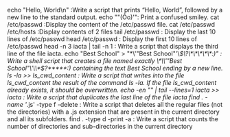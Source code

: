 echo "Hello, World\n" :Write a script that prints “Hello, World”, followed by a new line to the standard output.
echo "\"(Ôo)'": Print a confused smiley.
cat /etc/passwd :Display the content of the /etc/passwd file.
cat /etc/passwd /etc/hosts :Display contents of 2 files
tail /etc/passwd : Display the last 10 lines of /etc/passwd
head /etc/passwd : Display the first 10 lines of /etc/passwd
head -n 3 iacta | tail -n 1 : Write a script that displays the third line of the file iacta.
echo "Best School" > "\*\\'"Best School"\'\\*$\?\*\*\*\*\*:)" : Write a shell script that creates a file named exactly \*\\'"Best School"\'\\*$\?\*\*\*\*\*:) containing the text Best School ending by a new line.
ls -la >> ls_cwd_content : Write a script that writes into the file ls_cwd_content the result of the command ls -la. If the file ls_cwd_content already exists, it should be overwritten.
echo -en "" | tail --lines=1 iacta >> iacta  : Write a script that duplicates the last line of the file iacta
find . -name '*.js' -type f -delete : Write a script that deletes all the regular files (not the directories) with a .js extension that are present in the current directory and all its subfolders.
find . -type d -print -a : Write a script that counts the number of directories and sub-directories in the current directory
